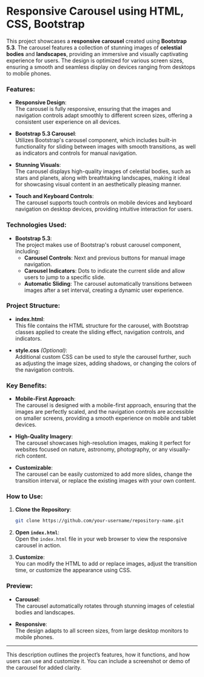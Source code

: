 
# Responsive Carousel using HTML, CSS, Bootstrap

This project showcases a **responsive carousel** created using **Bootstrap 5.3**. The carousel features a collection of stunning images of **celestial bodies** and **landscapes**, providing an immersive and visually captivating experience for users. The design is optimized for various screen sizes, ensuring a smooth and seamless display on devices ranging from desktops to mobile phones.

### Features:

- **Responsive Design**:  
  The carousel is fully responsive, ensuring that the images and navigation controls adapt smoothly to different screen sizes, offering a consistent user experience on all devices.

- **Bootstrap 5.3 Carousel**:  
  Utilizes Bootstrap's carousel component, which includes built-in functionality for sliding between images with smooth transitions, as well as indicators and controls for manual navigation.

- **Stunning Visuals**:  
  The carousel displays high-quality images of celestial bodies, such as stars and planets, along with breathtaking landscapes, making it ideal for showcasing visual content in an aesthetically pleasing manner.

- **Touch and Keyboard Controls**:  
  The carousel supports touch controls on mobile devices and keyboard navigation on desktop devices, providing intuitive interaction for users.

### Technologies Used:

- **Bootstrap 5.3**:  
  The project makes use of Bootstrap's robust carousel component, including:
  - **Carousel Controls**: Next and previous buttons for manual image navigation.
  - **Carousel Indicators**: Dots to indicate the current slide and allow users to jump to a specific slide.
  - **Automatic Sliding**: The carousel automatically transitions between images after a set interval, creating a dynamic user experience.

### Project Structure:

- **index.html**:  
  This file contains the HTML structure for the carousel, with Bootstrap classes applied to create the sliding effect, navigation controls, and indicators.

- **style.css** *(Optional)*:  
  Additional custom CSS can be used to style the carousel further, such as adjusting the image sizes, adding shadows, or changing the colors of the navigation controls.

### Key Benefits:

- **Mobile-First Approach**:  
  The carousel is designed with a mobile-first approach, ensuring that the images are perfectly scaled, and the navigation controls are accessible on smaller screens, providing a smooth experience on mobile and tablet devices.

- **High-Quality Imagery**:  
  The carousel showcases high-resolution images, making it perfect for websites focused on nature, astronomy, photography, or any visually-rich content.

- **Customizable**:  
  The carousel can be easily customized to add more slides, change the transition interval, or replace the existing images with your own content.

### How to Use:

1. **Clone the Repository**:  
   ```bash
   git clone https://github.com/your-username/repository-name.git
   ```

2. **Open `index.html`**:  
   Open the `index.html` file in your web browser to view the responsive carousel in action.

3. **Customize**:  
   You can modify the HTML to add or replace images, adjust the transition time, or customize the appearance using CSS.

### Preview:

- **Carousel**:  
  The carousel automatically rotates through stunning images of celestial bodies and landscapes.
  
- **Responsive**:  
  The design adapts to all screen sizes, from large desktop monitors to mobile phones.

---

This description outlines the project’s features, how it functions, and how users can use and customize it. You can include a screenshot or demo of the carousel for added clarity.
